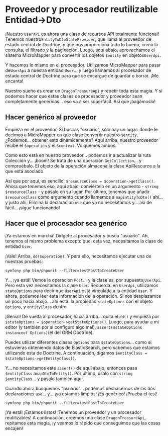 # Proveedor y procesador reutilizable Entidad->Dto

¡Nuestro `UserAPI` es ahora una clase de recursos API totalmente funcional! Tenemos nuestro`EntityToDtoStateProvider`, que llama al proveedor de estado central de Doctrine, y que nos proporciona todo lo bueno, como la consulta, el filtrado y la paginación. Luego, aquí abajo, aprovechamos el sistema MicroMapper para convertir los objetos `$entity` en objetos`UserApi`.

Y hacemos lo mismo en el procesador. Utilizamos MicroMapper para pasar de`UserApi` a nuestra entidad `User`... y luego llamamos al procesador de estado central de Doctrine para que se encargue de guardar o borrar. ¡Me encanta!

Nuestro sueño es crear un `DragonTreasureApi` y repetir toda esta magia. Y si podemos hacer que estas clases de procesador y proveedor sean completamente genéricas... eso va a ser superfácil. Así que ¡hagámoslo!

## Hacer genérico al proveedor

Empieza en el proveedor. Si buscas "usuario", sólo hay un lugar: donde le decimos a MicroMapper en qué clase convertir nuestro `$entity`. ¿Podemos... obtener esto dinámicamente? Aquí arriba, nuestro proveedor recibe el `$operation` y el `$context`. Volquemos ambos.

Como esto está en nuestro proveedor... podemos ir a actualizar la ruta Colección y... ¡boom! Se trata de una operación `GetCollection`... y compruébalo. El objeto de la operación almacena la clase ApiResource a la que está asociado

Así que por aquí, es sencillo: `$resourceClass = $operation->getClass()`. Ahora que tenemos eso, aquí abajo, conviértelo en un argumento - `string $resourceClass` - y pásalo en su lugar. Por último, tenemos que añadir `$resourceClass` como argumento cuando llamemos a `mapEntityToDto()` ahí... y justo ahí. Elimina la declaración `use` que ya no necesitamos y... así de fácil... ¡sigue funcionando!

## Hacer que el procesador sea genérico

¡Ya estamos en marcha! Dirígete al procesador y busca "usuario". Ah, tenemos el mismo problema excepto que, esta vez, necesitamos la clase de entidad `User`.

¡Vale! Arriba, `dd($operation)`. Y para ello, necesitamos ejecutar una de nuestras pruebas:

```terminal
symfony php bin/phpunit --filter=testPostToCreateUser
```

Y... ¡ya está! Vemos la operación `Post`... y la clase es, por supuesto,`UserApi`. Pero esta vez necesitamos la clase `User`. Recuerda: en `UserApi`, utilizamos `stateOptions` para decir que `UserApi` está vinculada a la entidad `User`. Y ahora, podemos leer esta información de la operación. Si nos desplazamos un poco hacia abajo... ahí está: la propiedad `stateOptions` con el objeto `Options`, y `entityClass` dentro.

¡Genial! De vuelta al procesador, hacia arriba... quita el `dd()` y empieza por `$stateOptions = $operation->getStateOptions()`. Luego, para ayudar a mi editor (y también por si configuro algo mal), `assert($stateOptions instanceof Options)`(el del ORM Doctrine).

Puedes utilizar diferentes clases `Options` para `$stateOptions`... como si estuvieras obteniendo datos de ElasticSearch, pero sabemos que estamos utilizando esta de Doctrine. A continuación, digamos `$entityClass = $stateOptions->getEntityClass()`.

Y... no necesitamos este `assert()` de aquí abajo, entonces pasa `$entityClass` a`mapDtoToEntity()`. Por último, úsalo con `string $entityClass`... y pásalo también aquí.

Cuando ahora busquemos "usuario"... podemos deshacernos de las dos declaraciones `use`... y... ¡ya estamos limpios! ¡Es genérico! ¡Prueba el test!

```terminal-silent
symfony php bin/phpunit --filter=testPostToCreateUser
```

¡Ya está! ¡Estamos listos! ¡Tenemos un proveedor y un procesador reutilizables! A continuación, creemos una clase `DragonTreasureApi`, repitamos esta magia, ¡y veamos lo rápido que conseguimos que las cosas encajen!
